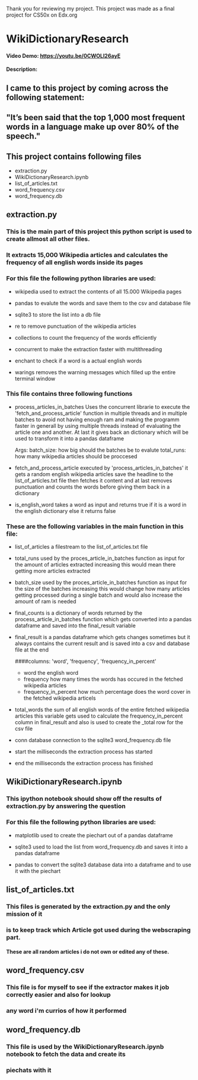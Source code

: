 Thank you for reviewing my project. This project was made as a final project for CS50x on Edx.org

# WikiDictionaryResearch
#### Video Demo:  https://youtu.be/0CWOLI26ayE
#### Description:

## I came to this project by coming across the following statement:
## "It’s been said that the top 1,000 most frequent words in a language make up over 80% of the speech."

## This project contains following files
- extraction.py
- WikiDictionaryResearch.ipynb
- list_of_articles.txt
- word_frequency.csv
- word_frequency.db

## extraction.py

### This is the main part of this project this python script is used to create allmost all other files.
### It extracts 15,000 Wikipedia articles and calculates the frequency of all english words inside its pages

### For this file the following python libraries are used:
- wikipedia
  used to extract the contents of all 15.000 Wikipedia pages
  
- pandas
  to evalute the words and save them to the csv and database file

- sqlite3
  to store the list into a db file
  
- re
  to remove punctuation of the wikipedia articles
  
- collections
  to count the frequency of the words efficiently
  
- concurrent
  to make the extraction faster with multithreading
  
- enchant
  to check if a word is a actual english words

- warings
  removes the warning messages which filled up the entire terminal window

### This file contains three following functions

- process_articles_in_batches
    Uses the concurrent librarie to execute the 'fetch_and_process_article'
    function in multiple threads and in multiple batches to avoid not having enough ram
    and making the programm faster in generall by using multiple threads instead of evaluating
    the article one and another.
    At last it gives back an dictionary which will be used to transform it into a pandas dataframe

    Args:
      batch_size:
        how big should the batches be to evalute
      total_runs:
        how many wikipedia articles should be proccesed

- fetch_and_process_article
    executed by 'process_articles_in_batches'
    it gets a random english wikipedia articles save the headline to the list_of_articles.txt file
    then fetches it content and at last removes punctuation and counts the words before giving them back in a dictionary

- is_english_word
    takes a word as input and returns true if it is a word in the english dictionary else it returns false

### These are the following variables in the main function in this file:

- list_of_articles
  a filestream to the list_of_articles.txt file
  
- total_runs
  used by the proces_article_in_batches function as input for the amount of articles extracted
  increasing this would mean there getting more articles extracted
  
- batch_size
  used by the proces_article_in_batches function as input for the size of the batches
  increasing this would change how many articles getting processed during a single batch
  and would also increase the amount of ram is needed
  
  
- final_counts
  is a dictionary of words returned by the process_article_in_batches function
  which gets converted into a pandas dataframe and saved into the final_result variable
  
- final_result
  is a pandas dataframe which gets changes sometimes but it always contains the current result and is
  saved into a csv and database file at the end

  ####columns: 'word', 'frequency', 'frequency_in_percent'

  - word
    the english word
  - frequency
    how many times the words has occured in the fetched wikipedia articles
  - frequency_in_percent
    how much percentage does the word cover in the fetched wikipedia articels
  
- total_words
  the sum of all english words of the entire fetched wikipedia articles
  this variable gets used to calculate the frequency_in_percent column in final_result
  and also is used to create the _total row for the csv file
  
- conn
  database connection to the sqlite3 word_frequency.db file
  
- start
  the milliseconds the extraction process has started
  
- end
  the milliseconds the extraction process has finished

## WikiDictionaryResearch.ipynb

### This ipython notebook should show off the results of extraction.py by answering the question

### For this file the following python libraries are used:

- matplotlib
  used to create the piechart out of a pandas dataframe
  
- sqlite3
  used to load the list from word_frequency.db
  and saves it into a pandas dataframe
  
- pandas
  to convert the sqlite3 database data into a dataframe and to use it with the piechart

## list_of_articles.txt

### This files is generated by the extraction.py and the only mission of it
### is to keep track which Article got used during the webscraping part.
#### These are all random articles i do not own or edited any of these.

## word_frequency.csv

### This file is for myself to see if the extractor makes it job correctly easier and also for lookup
### any word i'm currios of how it performed

## word_frequency.db

### This file is used by the WikiDictionaryResearch.ipynb notebook to fetch the data and create its
### piechats with it
